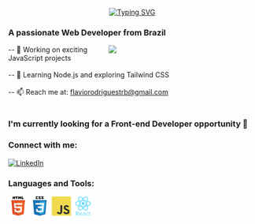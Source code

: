 <p align="center">
  <a href="https://git.io/typing-svg">
    <img src="https://readme-typing-svg.demolab.com?font=Fira+Code&pause=1000&width=435&lines=Welcome+to+my+profile!%F0%9F%90%88" alt="Typing SVG" />
  </a>
</p>

<h3 align="left">A passionate Web Developer from Brazil</h3>

<p align="left">
  <img align="right" src="https://media3.giphy.com/media/v1.Y2lkPTc5MGI3NjExcXY3aG1sMWV1aHUzbHFzZGhwZnA1N2lvNXJhZXltc21xOW0xN3dwbyZlcD12MV9pbnRlcm5hbF9naWZfYnlfaWQmY3Q9Zw/3oKIPnAiaMCws8nOsE/giphy.gif" width="300" />
  
  -- 🔭 Working on exciting JavaScript projects <br> 
  <br>
  -- 🌱 Learning Node.js and exploring Tailwind CSS <br>
  <br>
  -- 📫 Reach me at: flaviorodriguestrb@gmail.com <br>
  <br>
  
</p>

<h3 align="left">I'm currently looking for a Front-end Developer opportunity 💼</h3>

<h3 align="left">Connect with me:</h3>
<p align="left">
  <a href="https://www.linkedin.com/in/flavio-rodrigues-de-freitas-905518228/" target="_blank">
    <img align="center" src="https://cdn.jsdelivr.net/npm/simple-icons@v3/icons/linkedin.svg" alt="LinkedIn" height="30" width="40" />
  </a>
</p>

<h3 align="left">Languages and Tools:</h3>
<p align="left">
  <img src="https://raw.githubusercontent.com/devicons/devicon/master/icons/html5/html5-original-wordmark.svg" alt="html5" width="40" height="40"/>
  <img src="https://raw.githubusercontent.com/devicons/devicon/master/icons/css3/css3-original-wordmark.svg" alt="css3" width="40" height="40"/>
  <img src="https://raw.githubusercontent.com/devicons/devicon/master/icons/javascript/javascript-original.svg" alt="javascript" width="40" height="40"/>
  <img src="https://raw.githubusercontent.com/devicons/devicon/master/icons/react/react-original-wordmark.svg" alt="react" width="40" height="40"/>
</p>

